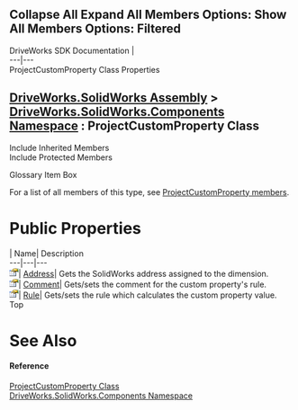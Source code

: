 Collapse All Expand All Members Options: Show All  Members Options: Filtered   
---  
DriveWorks SDK Documentation  |   
---|---  
ProjectCustomProperty Class Properties   
  
[DriveWorks.SolidWorks Assembly](topic13342.md) > [DriveWorks.SolidWorks.Components Namespace](topic13925.md) : ProjectCustomProperty Class  
---  
  
Include Inherited Members    
Include Protected Members    


Glossary Item Box

For a list of all members of this type, see [ProjectCustomProperty members](topic14472.md).

# Public Properties

| Name| Description  
---|---|---  
![Public Property](dotnetimages/publicProperty.gif)| [Address](topic14479.md)| Gets the SolidWorks address assigned to the dimension.   
![Public Property](dotnetimages/publicProperty.gif)| [Comment](topic14480.md)| Gets/sets the comment for the custom property's rule.   
![Public Property](dotnetimages/publicProperty.gif)| [Rule](topic14481.md)| Gets/sets the rule which calculates the custom property value.   
Top

# See Also

#### Reference

[ProjectCustomProperty Class](topic14471.md)   
[DriveWorks.SolidWorks.Components Namespace](topic13925.md)


